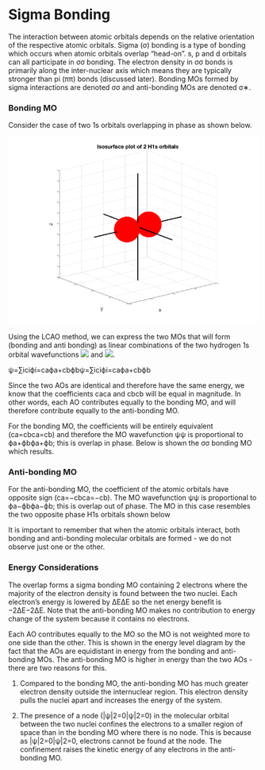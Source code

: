 # Sigma Bonding

The interaction between atomic orbitals depends on the relative orientation of the respective atomic orbitals. Sigma (σ) bonding is a type of bonding which occurs when atomic orbitals overlap “head-on”. s, p and d orbitals can all participate in σσ bonding. The electron density in σσ bonds is primarily along the inter-nuclear axis which means they are typically stronger than pi (ππ) bonds (discussed later). Bonding MOs formed by sigma interactions are denoted σσ and anti-bonding MOs are denoted σ∗.

### Bonding MO

Consider the case of two 1s orbitals overlapping in phase as shown below.

![alt text](https://github.com/Oxbridge-Science-Academy/Chemistry_Courses/blob/master/Molecular_Orbitals_%26_Bonding/Figures/2%20H1s%20in%20phase.png)


Using the LCAO method, we can express the two MOs that will form (bonding and anti bonding) as linear combinations of the two hydrogen 1s orbital wavefunctions <img src="https://render.githubusercontent.com/render/math?math=\displaystyle \phi_a"> 
and <img src="https://render.githubusercontent.com/render/math?math=\displaystyle \phi_b">. 

ψ=∑iciϕi=caϕa+cbϕbψ=∑iciϕi=caϕa+cbϕb

Since the two AOs are identical and therefore have the same energy, we know that the coefficients caca and cbcb will be equal in magnitude. In other words, each AO contributes equally to the bonding MO, and will therefore contribute equally to the anti-bonding MO. 


For the bonding MO, the coefficients will be entirely equivalent (ca=cbca=cb) and therefore the MO wavefunction ψψ is proportional to ϕa+ϕbϕa+ϕb; this is overlap in phase. Below is shown the σσ bonding MO which results. 


### Anti-bonding MO

For the anti-bonding MO, the coefficient of the atomic orbitals have opposite sign (ca=−cbca=−cb). The MO wavefunction ψψ is proportional to ϕa−ϕbϕa−ϕb; this is overlap out of phase. The MO in this case resembles the two opposite phase H1s orbitals shown below

It is important to remember that when the atomic orbitals interact, both bonding and anti-bonding molecular orbitals are formed - we do not observe just one or the other. 
 
### Energy Considerations
The overlap forms a sigma bonding MO containing 2 electrons where the majority of the electron density is found between the two nuclei. Each electron’s energy is lowered by ΔEΔE so the net energy benefit is −2ΔE−2ΔE. Note that the anti-bonding MO makes no contribution to energy change of the system because it contains no electrons. 

Each AO contributes equally to the MO so the MO is not weighted more to one side than the other. This is shown in the energy level diagram by the fact that the AOs are equidistant in energy from the bonding and anti-bonding MOs.
The anti-bonding MO is higher in energy than the two AOs - there are two reasons for this.  

1. Compared to the bonding MO, the anti-bonding MO has much greater electron density outside the internuclear region. This electron density pulls the nuclei apart and increases the energy of the system.

2. The presence of a node (|ψ|2=0|ψ|2=0) in the molecular orbital between the two nuclei confines the electrons to a smaller region of space than in the bonding MO where there is no node. This is because as |ψ|2=0|ψ|2=0, electrons cannot be found at the node. The confinement raises the kinetic energy of any electrons in the anti-bonding MO. 

